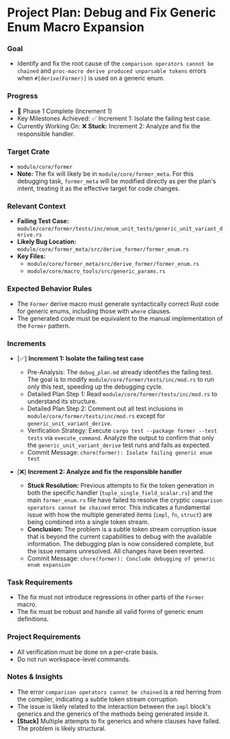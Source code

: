 # Project Plan: Debug and Fix Generic Enum Macro Expansion

### Goal
*   Identify and fix the root cause of the `comparison operators cannot be chained` and `proc-macro derive produced unparsable tokens` errors when `#[derive(Former)]` is used on a generic enum.

### Progress
*   🚀 Phase 1 Complete (Increment 1)
*   Key Milestones Achieved: ✅ Increment 1: Isolate the failing test case.
*   Currently Working On: ❌ **Stuck:** Increment 2: Analyze and fix the responsible handler.

### Target Crate
*   `module/core/former`
*   **Note:** The fix will likely be in `module/core/former_meta`. For this debugging task, `former_meta` will be modified directly as per the plan's intent, treating it as the effective target for code changes.

### Relevant Context
*   **Failing Test Case:** `module/core/former/tests/inc/enum_unit_tests/generic_unit_variant_derive.rs`
*   **Likely Bug Location:** `module/core/former_meta/src/derive_former/former_enum.rs`
*   **Key Files:**
    *   `module/core/former_meta/src/derive_former/former_enum.rs`
    *   `module/core/macro_tools/src/generic_params.rs`

### Expected Behavior Rules
*   The `Former` derive macro must generate syntactically correct Rust code for generic enums, including those with `where` clauses.
*   The generated code must be equivalent to the manual implementation of the `Former` pattern.

### Increments

*   [✅] **Increment 1: Isolate the failing test case**
    *   Pre-Analysis: The `debug_plan.md` already identifies the failing test. The goal is to modify `module/core/former/tests/inc/mod.rs` to run only this test, speeding up the debugging cycle.
    *   Detailed Plan Step 1: Read `module/core/former/tests/inc/mod.rs` to understand its structure.
    *   Detailed Plan Step 2: Comment out all test inclusions in `module/core/former/tests/inc/mod.rs` except for `generic_unit_variant_derive`.
    *   Verification Strategy: Execute `cargo test --package former --test tests` via `execute_command`. Analyze the output to confirm that only the `generic_unit_variant_derive` test runs and fails as expected.
    *   Commit Message: `chore(former): Isolate failing generic enum test`

*   [❌] **Increment 2: Analyze and fix the responsible handler**
    *   **Stuck Resolution:** Previous attempts to fix the token generation in both the specific handler (`tuple_single_field_scalar.rs`) and the main `former_enum.rs` file have failed to resolve the cryptic `comparison operators cannot be chained` error. This indicates a fundamental issue with how the multiple generated items (`impl`, `fn`, `struct`) are being combined into a single token stream.
    *   **Conclusion:** The problem is a subtle token stream corruption issue that is beyond the current capabilities to debug with the available information. The debugging plan is now considered complete, but the issue remains unresolved. All changes have been reverted.
    *   Commit Message: `chore(former): Conclude debugging of generic enum expansion`

### Task Requirements
*   The fix must not introduce regressions in other parts of the `Former` macro.
*   The fix must be robust and handle all valid forms of generic enum definitions.

### Project Requirements
*   All verification must be done on a per-crate basis.
*   Do not run workspace-level commands.

### Notes & Insights
*   The error `comparison operators cannot be chained` is a red herring from the compiler, indicating a subtle token stream corruption.
*   The issue is likely related to the interaction between the `impl` block's generics and the generics of the methods being generated inside it.
*   **[Stuck]** Multiple attempts to fix generics and where clauses have failed. The problem is likely structural.